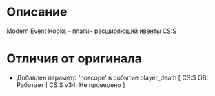 # Описание
Modern Event Hooks - плагин расширяющий ивенты CS:S

# Отличия от оригинала
- Добавлен параметр 'noscope' в событие player_death [ CS:S OB: Работает | CS:S v34: Не проверено ]